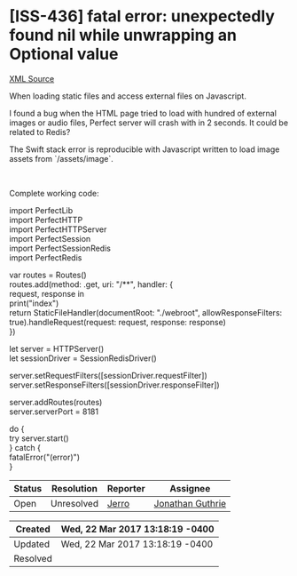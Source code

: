 # [ISS-436] fatal error: unexpectedly found nil while unwrapping an Optional value

[XML Source](../xml/ISS-436.xml)
<p><p>When loading static files and access external files on Javascript.</p>

<p>I found a bug when the HTML page tried to load with hundred of external images or audio files, Perfect server will crash with in 2 seconds. It could be related to Redis?</p>

<p>The Swift stack error is reproducible with Javascript written to load image assets from `/assets/image`.</p>

<p> </p>

<p>Complete working code:</p>

<p>import PerfectLib<br/>
 import PerfectHTTP<br/>
 import PerfectHTTPServer<br/>
 import PerfectSession<br/>
 import PerfectSessionRedis<br/>
 import PerfectRedis</p>

<p>var routes = Routes()<br/>
 routes.add(method: .get, uri: "/**", handler: {<br/>
 request, response in<br/>
 print("index")<br/>
 return StaticFileHandler(documentRoot: "./webroot", allowResponseFilters: true).handleRequest(request: request, response: response)<br/>
 })</p>

<p>let server = HTTPServer()<br/>
 let sessionDriver = SessionRedisDriver()</p>

<p>server.setRequestFilters(<span class="error">&#91;sessionDriver.requestFilter&#93;</span>)<br/>
 server.setResponseFilters(<span class="error">&#91;sessionDriver.responseFilter&#93;</span>)</p>

<p>server.addRoutes(routes)<br/>
 server.serverPort = 8181</p>

<p>do {<br/>
 try server.start()<br/>
 } catch {<br/>
 fatalError("(error)")<br/>
 }</p></p>





Status|Resolution|Reporter|Assignee
------|----------|--------|--------
Open|Unresolved|[Jerro](jerro)|[Jonathan Guthrie]($jono)





Created|Wed, 22 Mar 2017 13:18:19 -0400
-------|--------------
Updated|Wed, 22 Mar 2017 13:18:19 -0400
Resolved|




